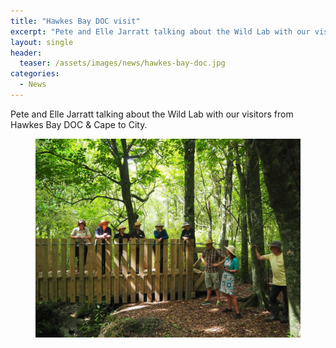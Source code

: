 ```yaml
---
title: "Hawkes Bay DOC visit"
excerpt: "Pete and Elle Jarratt talking about the Wild Lab with our visitors from Hawkes Bay DOC & Cape to City."
layout: single
header:
  teaser: /assets/images/news/hawkes-bay-doc.jpg
categories:
  - News
---
```


Pete and Elle Jarratt talking about the Wild Lab with our visitors from Hawkes Bay DOC & Cape to City.

<figure>
    <a href="/assets/images/news/hawkes-bay-doc.jpg"><img src="/assets/images/news/hawkes-bay-doc.jpg"></a>
</figure>
